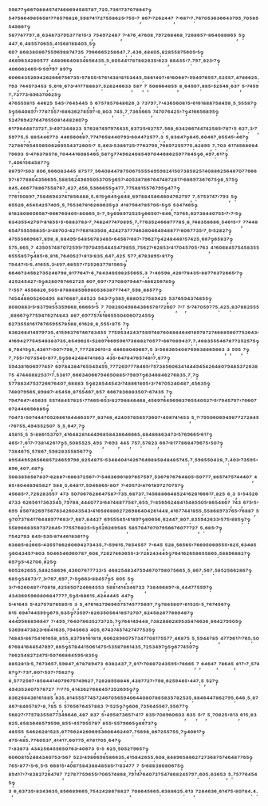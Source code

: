 ⁵⁹⁸⁷⁷‽⁶⁶⁷⁰⁸⁸⁴⁵⁷⁴⁷⁴⁶⁸⁶⁹⁴⁵⁸⁵⁷⁸⁷·⁷²⁵:⁷³⁶¹⁷³⁷⁰⁷⁸⁸⁴⁷‽⁵⁴⁷⁵⁶⁶⁴⁹⁸⁵⁶⁵⁸¹⁷⁷⁸⁵⁷⁶⁸²⁶·⁵⁹⁸⁷⁴¹⁷²⁷⁵⁵⁸⁶²⁵′⁷⁵⁵'⁷,⁸⁶⁷′⁷²⁶²⁴⁴⁷,⁷′⁶⁸⁷′⁷:⁷⁶⁷⁰⁵³⁶³⁶⁶⁴³⁷⁹⁵·⁷⁰⁵⁸⁵⁵⁴⁹⁸⁶⁷‽⁵⁸⁷⁷⁴⁷⁷⁹⁷:⁸·⁶³⁴⁸⁷³⁷⁹⁵³⁷⁷⁸¹⁵′³,⁷⁵⁴⁹⁷²⁴⁸⁷,⁷′⁴⁷⁶·⁴⁷⁶⁰⁸·⁷⁹⁷²⁶⁸⁴⁶⁸·⁷²⁶⁸⁶⁵⁷'⁸⁶⁴⁰⁸⁸⁸⁶⁵,⁵‽⁴⁴⁷·⁶·⁴⁸⁵⁵⁷⁰⁶⁵⁵:⁴¹⁵⁶⁸¹⁸⁸⁴⁰⁵·⁵‽⁶⁰⁷,⁸⁶⁸³⁸⁰⁸⁶⁷⁵⁵⁹⁶⁹⁸⁸⁷⁴⁷³⁵,⁷⁹⁶⁶⁶⁶⁵²⁵⁸⁶⁴⁷:⁷:⁴³⁶·⁴⁸⁴⁰⁵:⁸²⁸⁵⁵⁸⁷⁵⁶⁰⁵′⁵‽⁴⁶⁸⁹⁶³⁴²⁸⁰⁵⁷⁷,⁴⁴⁸⁰⁶⁶⁴⁰⁸³⁴⁸⁵⁶⁴³⁵:⁵·⁸⁰⁵⁴⁴¹⁷⁸⁷⁸⁸²⁸³⁵′⁶²³,⁸⁸⁴³⁵'⁷:⁷⁹⁷·⁸²³′⁷‽⁴⁰⁶⁰⁶²⁴⁶⁵′⁵′⁵⁹⁷⁹⁷,⁸⁹⁷‽⁶⁰⁶⁶⁴³⁵²⁶⁹⁴²⁶²⁶⁶⁶⁷⁵⁶⁷³⁵'⁵⁷⁸⁵⁵′⁵⁷⁶¹⁴³⁸¹⁸¹⁵³⁴⁴⁵:⁵⁸⁶¹⁴⁰⁷'⁶¹⁶⁰⁶⁸⁷'⁵⁹⁴⁹⁷⁶⁵⁵⁷:⁵²⁵⁵⁷:⁴⁷⁸⁶⁶²⁵:⁷⁹³,⁷⁴⁴⁵⁷³⁴⁵³,⁵:⁶¹⁶·⁶⁷³′⁴¹⁷⁷⁸⁸⁸³⁷:⁵²⁸²⁴⁶⁶³³,⁵⁸⁷,⁷,⁵⁰⁸⁶⁶⁴⁸⁵⁵,⁸·⁶⁴⁵⁰⁷:⁸⁸⁵'⁵²⁵⁴⁶·⁶³⁷,⁵'⁷⁴⁵⁹⁷:⁷³⁷⁷³′⁸⁹⁶³⁷⁰⁶²⁵‽⁴⁷⁶⁵⁵⁵⁸¹⁵,⁴⁴⁶²⁵,⁵⁴⁵'⁷⁶⁴⁵⁴⁴⁵,⁵,⁶⁷⁵⁷⁸⁵⁷⁶⁴⁸⁶²⁶·³,⁷³⁷⁹⁷:⁷'⁴³⁶⁵⁶⁰⁸¹⁵'⁶¹⁶¹⁸⁸⁸⁷⁵⁸⁴⁹⁸·⁵·⁵⁵⁵⁸⁷‽⁵‽⁵⁶⁴⁰⁸⁹⁷'⁷⁷⁸⁷⁵⁵⁷'⁶⁸⁶³⁶²⁷⁸⁵⁹⁷'⁸·⁸⁰³,⁷⁴⁵:⁷·⁷³⁶⁵⁶⁶⁵,⁷⁴⁷⁰⁷⁶⁴²⁵'⁷‽⁴¹⁶⁶⁵⁶⁸⁹⁵‽⁵²⁴⁷⁶⁹⁴²⁷⁶⁴⁷⁶⁵⁵⁰⁸¹⁴⁴⁸²⁸⁰⁷‽⁶¹⁷⁹⁸⁴⁴⁸⁷³⁷²⁷:³′⁴⁹⁷³⁴⁴⁸²³,⁵⁷⁶²⁸⁷⁴⁹⁷⁹⁷⁴⁴³⁵·⁸³⁷²⁵′⁶²⁷⁵⁷:⁵⁶⁸·⁶³⁴²⁶⁶⁷⁴⁴⁷⁴²⁵⁸⁵′⁷⁸⁷'⁵,⁶²⁷:³′⁷,⁵⁹⁷⁷⁵:⁵,⁸⁸⁵⁴⁴⁶⁷⁷³,⁴⁴⁶⁵⁶⁰⁶⁸⁷:⁷⁷⁴⁷⁶⁵⁸⁴⁴⁰⁷⁹³′⁶⁰⁴⁴⁷²⁵⁷⁷:³,⁵·⁸³⁸⁴⁷‽⁶⁴⁵:⁶⁰⁴⁶⁷·⁸⁵⁵⁴⁵'⁴⁶⁷‽⁷²⁷⁸⁶⁷⁶⁵⁴⁵⁵⁶⁵⁰⁶²⁶⁹⁵⁵⁴³⁷²⁶⁰⁵′⁷,⁵:⁸⁶³′⁵³⁸⁶⁷²⁵′⁷⁷⁶³⁷⁹⁵·⁷⁶⁸⁹⁷²⁵⁵⁷⁷⁵:⁸²⁸⁹⁵,⁷:⁷⁰³,⁶¹⁷⁴⁵⁶⁸⁰⁸⁴⁷⁹⁶⁹³,⁵′⁴⁷⁶³⁷⁸⁵⁷⁸·⁷⁰⁴⁴⁴¹⁶⁰⁸⁵⁴⁶⁵·⁵⁸⁷‽⁷⁷⁴⁹⁶²⁴⁰⁸⁵⁴⁹⁷⁰⁴⁴⁶⁸⁶²⁵⁹⁷⁷⁸⁴⁵‽⁶·⁴⁹⁷:⁶¹⁷‽⁷:⁴⁰⁶¹⁵⁶⁴⁵⁸⁷⁷‽⁸⁸⁷⁹⁷′⁵⁰³,⁸⁰⁶·⁶⁶⁶⁰⁸³⁴⁴⁵,⁸⁷⁵⁷⁷·⁵⁶⁴⁰⁸⁴⁴⁷⁸⁷⁵⁰⁶⁷⁵⁵⁵⁵⁴⁹⁵⁹⁸²⁴¹⁵⁰⁷³⁸⁵⁸²⁵⁷⁴⁰⁸⁸⁶²⁵⁶⁴⁸⁷⁰⁷⁷⁶⁶⁶⁹⁷'⁸⁷⁷⁸⁸⁰⁴³⁵⁶⁶⁹⁵:⁵⁸⁸⁵⁶²⁴⁹⁸⁹⁵⁰⁵³⁷⁰⁵‽⁶⁵⁷′⁴⁰⁵³⁸⁷⁸⁶⁷⁶⁴⁷⁴⁸⁷²⁸¹⁷′⁶⁸⁶⁹⁷³⁶⁷⁶⁷⁵‽⁸·⁵⁷⁵‽⁸⁴⁵:⁴⁶⁶⁷⁷⁸⁸⁶⁷⁵⁵⁸⁷⁶⁷:⁴²⁷·⁴⁵⁶·⁵³⁶⁶⁶⁵⁵‽⁴⁷⁷:⁷⁷⁵⁸⁸¹⁵⁵⁷⁶⁷⁹⁵‽⁴⁷⁷‽⁷⁷⁶¹⁵⁰⁸⁹⁷·⁷⁵⁸⁴⁶⁹⁴³⁷⁴⁷⁸⁵⁶⁴⁸⁸·⁵:⁶¹⁵‽⁶⁴⁵‽⁸⁴⁸·⁸⁹⁷⁸⁸⁴⁵⁸⁶⁴⁶⁰⁴⁷⁶²⁷⁹⁷,⁷:⁵⁷⁵³⁷⁴⁷'⁷⁹³,⁵‽⁶⁵⁵²⁶·⁴⁵⁴⁵⁴²⁵⁷⁴⁰⁵·⁵·⁷⁵⁵³⁶⁷⁸¹⁶²⁶⁰⁶³⁵‽³,⁴¹⁸⁷⁵⁶⁴⁷⁸⁵⁷⁰⁵'⁵‽⁵,⁵³⁴⁷⁴⁶⁵‽⁸¹⁸²⁸⁰⁸⁶⁵⁶⁵⁸⁷′⁶⁶⁶⁷⁶⁹⁴⁰⁵'⁸⁰⁸⁶⁵·⁵'⁷·⁵‽⁶⁹⁸⁹⁷²⁵²⁵‽⁶⁶⁵⁰⁷'⁶⁴⁶·⁷³⁷⁶⁵:⁶³⁷³⁸⁴⁴⁰⁷⁵⁵′⁷'⁷′⁵‽⁶³⁴³⁵⁵⁴²⁷⁰⁷′⁸¹⁸⁵⁵'⁵'⁶⁸⁸³⁷⁸³′⁷·⁷⁴⁸²⁴⁷⁷⁴⁷⁰⁸⁹⁵·⁷:⁷⁷⁶³⁵²⁴⁶⁶⁸⁷⁷⁷⁸⁵·⁸·⁷⁴⁸³⁵⁸⁶⁸⁶·⁵⁴⁶¹⁵'⁷,⁷⁷⁴⁴⁸⁶⁵⁴⁷⁵⁵⁵⁵⁶⁸³⁵'³′⁴⁸⁷⁰³′⁴²⁷′⁷⁶⁸¹⁸³⁵⁰⁸·⁴²⁴²⁷³⁷⁷⁷⁴⁶³⁸⁰⁴⁶⁴⁹⁴⁸⁸⁷⁷′⁸⁰⁶⁷⁷³⁵′⁷·⁵′⁵²⁸²⁷‽⁴⁷⁵⁵⁵⁶⁶⁹⁶⁶⁷:⁸⁹⁸·⁸·⁸⁸⁴⁹⁵′⁵⁴⁸⁵⁶⁷⁸³⁴⁸⁵'⁶⁴⁵⁶⁷′⁶⁸⁷'⁷⁹⁶²⁷‽⁴²⁴⁸⁴⁴⁸¹⁵⁷⁴²⁵·⁶⁸⁷‽⁶⁵⁸³⁷‽⁵⁷⁵:⁸⁶⁵·⁷,⁴³⁵⁰⁵⁷⁴⁸⁷⁰⁷²⁵⁹⁵′⁷⁹⁷⁰⁴⁹⁵⁴⁴⁴⁵⁴⁷⁹⁸⁵⁵·⁷⁵⁶²⁷′⁶²⁸⁵³′⁴¹⁷⁰⁴⁵⁷⁰⁵'⁷⁶³,⁴¹⁶⁰⁸⁸⁴⁵⁷⁵⁴⁵⁸³⁵⁵⁶⁵⁵⁵⁸⁵⁷‽⁴⁸⁵'⁶·⁸¹⁶·⁷⁶⁴⁰⁵²⁷'⁸¹³′⁸³⁵·⁶⁴⁷:⁴²⁵,⁵⁷⁷·⁶⁷⁸³⁸⁹⁵'⁸¹⁷‽⁷⁹⁴⁴⁷′⁵′⁵:⁴¹⁶⁵⁵:³′⁴⁹⁷:⁶⁸⁵⁵⁷'⁷²⁵²⁶³⁷⁷⁸¹⁵⁶⁵‽⁶⁶⁴⁶⁷³⁴⁵⁶²⁷³⁵²⁴⁸⁷⁹⁸·⁸¹⁷⁷⁶⁴⁷'⁶·⁷⁸⁴³⁴⁰⁵⁹⁸²⁵⁵⁶⁵⁵:³,⁷'⁴⁰⁵⁹⁸·⁴²⁶¹⁷⁸⁴³⁵'⁸⁸⁷⁷⁶³⁷²⁶⁶⁵′⁷‽⁴²⁵²⁴⁵⁴²⁷'⁵‽⁸²⁸⁰⁷⁶⁷⁴⁶²⁷²⁵,⁶⁰⁷·⁶⁹⁷'⁷³⁷⁰⁸⁰⁷⁹⁴⁴⁷'⁴⁸⁶²⁵⁶⁷⁴⁵‽⁷'⁵⁵⁷,⁴⁵⁵⁶⁸²⁶·⁵⁰⁵'⁸⁷⁸⁸⁸⁸⁵⁹⁶⁹⁸⁰⁵³⁶³⁸⁷⁷⁷⁴⁴⁷·⁵⁹⁸·⁸⁸⁵⁷⁷‽⁷⁴⁵⁴⁴⁸⁸⁰⁵²⁶⁰⁴⁹⁵,⁸⁴⁷⁶⁸⁸⁷:⁸⁴⁵²³,⁵⁴³′⁷‽⁵⁸⁵·⁶⁸⁸⁰⁵²⁷⁵⁸⁹⁴²⁵,⁵³⁷⁶⁵⁹⁴³⁷⁴⁸⁵⁵‽⁸⁰⁸⁰⁸⁸³′⁵′⁸³⁷⁹⁸⁵⁵³⁵⁹⁶⁶⁸·⁶⁶⁶⁶⁵′⁵,⁷,⁷⁰⁸²⁸⁰⁴⁹⁸⁶⁴³⁶⁶⁵⁷⁸¹⁷²⁶⁰⁷,⁷′⁷,⁵′⁷⁴⁷⁰⁵⁹⁷⁷⁵:⁴²⁵:⁸³⁷⁸⁸²⁵⁵⁵·⁸⁸⁶⁶⁷‽⁷⁷⁵⁹⁴⁷⁶²⁷⁴⁸⁴³,⁸⁸⁷·⁶⁹⁷⁷⁵⁷⁴¹⁸⁶⁵⁵⁵⁰⁴⁰⁶⁰⁷²⁴⁵⁵‽⁶²⁷³⁵⁵⁸¹⁶¹⁷⁶⁷⁶⁵⁹⁵⁵⁷⁸⁵⁸⁸·⁶¹⁶²⁸·⁸·⁵⁵⁵'⁸⁷⁵,⁷‽⁸³⁶²⁶⁸⁴¹⁴⁹⁷⁹⁷³⁵:⁴¹⁵⁹⁶³⁷⁶⁷⁴⁶⁷⁸³⁴⁵⁵,⁷⁷⁵⁹⁵³⁴²⁴³⁷⁵⁸⁹⁷⁴⁸⁷⁶⁰⁸⁸⁸⁴⁶⁴⁶¹⁸⁹⁷⁸⁷²⁷⁴⁶⁸⁸⁵⁶⁰⁷⁷⁵²⁶⁴³′⁴¹⁶⁹⁴²⁷⁷⁵⁴⁵⁴⁶³⁸³⁷³⁵:⁸⁵⁴⁹⁶²⁵'⁵²⁸⁹⁷⁶⁶⁹⁵⁹⁶¹⁷³⁸⁸⁸²⁷⁰⁵⁷⁷'⁶⁶⁷⁰⁸⁹⁴³⁷:⁷:⁴⁶⁸³⁵⁵⁵⁴⁶⁷⁸⁷⁷²⁵²⁵⁷⁵‽⁸·⁷⁸⁴¹⁵‽⁵:⁴³⁸¹⁷'⁵⁰⁷′⁷⁹⁸·⁷·⁷⁷⁷²⁶³⁶¹⁵'³,⁴⁴⁶⁰⁸⁰⁴⁰⁶⁶⁷:⁵,³′⁵⁸⁸³⁶⁵⁴⁰⁸⁷⁶⁹⁸³⁸⁸⁶⁹⁸⁶³,³,⁵⁵⁵,⁷‽⁷·⁷⁵⁵'⁷⁰⁷³⁵⁴⁵'⁶⁷⁷:⁵‽⁵⁸⁴²⁴⁸⁴⁷⁴¹⁸⁶³,⁴³⁵'⁶⁴⁷⁸⁴⁷⁶⁵⁷⁴⁸¹⁷:⁸⁷⁷‽⁵⁹⁴³⁸¹⁶⁰⁶⁹⁷⁷⁴⁵⁷,⁶⁹⁷⁸⁴³⁸⁴⁷⁶⁵⁵⁴⁹⁴⁹⁵·⁷⁷⁷²⁶⁹⁷⁷⁷⁸⁴⁶⁵′⁷⁵⁷³⁸⁵⁶⁰⁶³⁴¹⁴⁴⁴⁹⁴⁵⁴²⁶⁴⁸⁰⁷⁹⁴⁸⁵³⁷²⁶³⁸⁷⁵,⁴⁷⁴⁴⁶⁸⁸²⁵³⁷′⁷:⁵³⁸¹⁷·⁶⁶⁶³⁴⁰⁶⁶⁷⁹⁴⁶⁵⁰⁸⁸⁵′⁷⁹⁸⁹⁷‽⁶³⁴⁶⁸⁴⁶²⁷⁶⁸³⁵:⁷·⁷‽⁵⁷⁷⁸⁸³⁴⁷⁵³⁷²⁶⁶⁷⁶⁴⁰⁷·⁶⁸⁸⁸³,⁵‽⁸²⁸⁵⁴⁴⁵⁴³′⁷⁴⁸⁸⁶¹⁸⁰⁵'³′⁷⁶⁷⁰⁵²⁴⁰⁴⁸⁷·⁴⁵⁶³⁵‽⁷⁴⁸⁰⁷⁹⁵⁶⁵·⁸⁹⁸⁸⁷'⁴⁵⁴⁵⁶·⁸⁷⁵⁵⁴⁶⁷·⁶⁵⁷,⁶⁶⁶⁷⁸³⁶⁸⁸³⁵⁰⁷'⁶⁷⁴³⁵,⁷‽⁷⁹⁴⁷⁶⁴⁷'⁴⁵⁶³⁵,⁵⁵⁷⁴⁸⁴⁵⁷⁸²⁵'⁷⁷⁴⁶⁵′⁶⁵³′⁸²⁷⁹⁸⁸⁴⁶⁴⁶⁸·⁴⁵⁶⁹⁷⁶⁴⁹⁶⁹⁶³⁷⁶⁵⁵⁴⁰⁵²⁷′⁵′⁷⁹⁴⁵⁷⁹⁷'⁷⁰⁶⁰⁷⁰⁷²⁴⁴⁶⁶⁵⁶⁸⁸⁵‽⁷⁰⁴⁷⁵'⁵⁰⁷⁴⁴⁴⁷⁰⁵²⁶⁸⁶¹⁸⁴⁴⁴⁶³⁵⁷⁷·⁸³⁷⁴⁸·⁴²⁴⁰⁵⁷⁸⁵⁸⁵⁷³⁶⁰⁷'⁴⁰⁸⁷⁴¹⁴⁵³,⁵·⁷′⁷⁹⁵⁰⁶⁰⁶⁹⁴⁹⁸⁷⁷²⁷²⁸⁴⁵'⁷⁶⁷⁵⁵:⁴⁹⁴⁵⁵²⁵⁰⁷,⁵·⁵·⁶⁴⁷·⁷‽⁴⁵⁸¹⁵·⁵,⁵'⁸⁸⁶¹⁵³⁷⁰⁷·⁴¹⁶⁴⁸²⁸¹⁴⁴⁴⁹⁶⁸⁵⁸⁴³⁸⁶⁴⁶⁶⁶⁵:⁸⁸⁴⁸⁶⁸⁶³⁴⁷³′⁵⁷⁶⁹⁶⁶⁵′⁶¹⁷‽⁴⁶⁵'⁷:⁶¹⁷'⁷³⁸¹⁴²⁶¹⁷‽⁵·⁵⁰⁸⁵⁵²⁵·⁴⁹³,⁷′⁶⁹³,⁴⁴⁵,⁷⁵⁷:⁵⁷⁸²³,⁶⁶⁷′⁸¹⁷⁷⁸⁶⁸⁴⁷⁹⁶⁷⁵'⁵⁰⁷‽⁷³⁸⁴⁶⁷⁵·⁵⁷⁸⁶⁷·⁵⁹⁸²⁸³⁵⁵⁸⁵⁶⁷⁷‽⁸⁹⁵⁴⁴⁹⁵²⁶⁵⁶⁶⁸⁵⁷²⁴⁶⁵⁹⁷⁹⁶·⁸²⁵⁴⁸⁷⁵'⁵³⁴⁸⁴⁰⁴¹⁴²⁶⁷⁶⁴⁶⁸⁸⁵⁸⁴⁸⁴⁸⁵⁷⁴⁵:⁷·⁵⁹⁸⁵⁵⁰⁴²⁸·⁷:⁴⁰³′⁷³⁵⁹⁵'⁸⁹⁶·⁴⁰⁷:⁴⁸⁷‽⁵⁰⁸³⁸⁵⁸⁵⁸⁷⁸³⁷′⁸²⁸⁸⁷'⁶⁸⁶³⁷²⁵⁶⁷'⁷′⁵⁴⁶³⁶⁹⁶¹⁸⁹⁷⁶⁵⁷⁵⁹⁷·⁵³⁶⁷⁶⁷⁶⁷⁶⁴⁸⁰⁵'⁵⁰⁷⁷⁷·⁸⁶⁵⁷⁴⁷⁵⁷⁴⁴⁴⁰⁷,⁴⁸⁵'⁸⁰⁴⁴⁸⁹⁸⁵⁸²⁷,⁵⁸⁸·⁵:⁶⁴⁸¹⁷:⁵⁹⁴⁶⁸⁶⁵'⁸⁰⁷,⁷′⁴⁹⁵⁷³′⁴⁷⁶¹⁸⁹⁷²⁷⁰⁷⁵⁷‽⁴⁵⁶⁸⁵′⁷:⁷²⁶²⁸³⁵⁵⁷,⁴⁷³,⁵⁰⁷⁰⁶⁷⁶²⁸⁶⁴⁷⁵⁸⁷′⁷³⁵:⁶⁸⁷³⁷:⁷⁴⁵⁶⁸⁸⁶⁶⁴⁸⁵²⁴¹⁶²⁸¹⁶⁶⁶¹⁷:⁸²⁵,⁶·³,⁵'⁵⁴⁵²⁶⁴⁷³³,⁶²⁶⁵⁶¹⁷³⁶³⁵⁴⁵·⁷⁹⁷⁸⁸·⁴⁴⁴⁰⁷⁷³′⁶⁴⁷⁴⁸⁸⁷⁷⁵⁸⁷:⁶⁵⁵·⁷'⁸⁵⁶⁵⁶²⁴⁸⁴¹⁵⁴⁸⁵⁵⁰⁵′⁸⁶⁵⁴⁸⁶⁷,⁷⁴³,⁶⁷⁵′⁵'⁶⁹⁵,⁸⁵⁶⁷⁸²⁶⁹⁷⁵⁶⁷⁶³⁴²⁶⁰⁴³⁵⁴³′⁴¹⁶⁵⁸⁶⁸⁸⁶²⁷²⁶⁹⁸⁶⁴⁰⁴²⁶¹⁴⁴⁸·⁴¹⁶⁷⁷⁴⁴¹⁸⁵⁵:⁵⁵⁸⁶⁸⁹⁷³⁷⁶⁵′⁷⁶⁸⁸⁷,⁵‽⁷⁰⁷³⁷⁸⁴¹⁷⁶⁴⁴⁸⁹⁷⁷⁶⁸³′⁷·⁶⁸⁷:⁸⁴⁴²⁷,⁶⁹⁵⁵⁵⁴⁵′⁴¹⁸⁹⁷‽⁸⁰⁶⁵⁶·⁶²⁴⁴⁷·⁸⁰⁷:⁸³⁵⁹⁴²⁶³³′⁵⁷⁵′⁸⁸⁵‽⁷‽⁵⁵⁸⁹⁶⁶⁸³⁵⁰⁷³⁷²⁶⁴⁵'⁷⁷⁵⁵⁷⁶⁸²⁵'⁵‽⁵²⁶²⁶⁹⁵⁸⁵,⁵⁸⁵⁷⁸⁴⁷⁰⁷⁰⁷⁹⁵⁶⁶⁷⁶⁰⁷⁷⁷²⁷,⁵:⁶⁸⁵′⁷‽⁷⁵⁴²⁷⁹³,⁶⁴⁵'⁵³⁵′⁸⁷⁴⁴⁶¹⁸³⁶¹⁷‽⁶³⁸⁸⁵′⁸²⁶⁶⁵'⁴³⁵⁵⁷⁸⁶²⁶⁰⁶⁹⁴²⁷³⁴³⁵:⁷'⁵⁹⁶¹⁵:⁷⁸⁵⁴⁵⁵⁷,⁷'⁶⁴⁵,⁵²⁸·⁵⁶⁵⁶⁵'⁷⁶⁶⁹⁵⁰⁶⁹⁵⁵⁵'⁶²⁵·⁶³⁴⁸⁵‽⁶⁰⁴³⁴⁵⁷′⁸⁰³,⁵⁰⁴⁶⁵⁴⁶⁹⁶⁰⁷⁸⁷·⁶⁰⁸·⁷²⁸²⁷⁴⁶³⁶⁵⁵'³′⁷²⁸²⁴³⁴⁴⁵‽⁷⁶⁴¹⁶²⁶⁵⁸⁶⁵⁵⁸⁶⁵:⁵⁸⁸⁹⁶⁸⁸²⁷‽⁶⁹⁷‽⁵'⁴²⁷⁰⁶·⁸²⁵‽⁶⁰⁵²⁶²⁶⁵⁵:⁵⁴⁸²⁵⁸⁶⁹⁶·⁴³⁶⁰⁷⁶⁷⁷⁷³³′⁵,⁴⁶⁸²⁵⁴⁸³⁴⁷⁵⁹⁴⁶⁷⁰⁷⁹⁸⁰⁷⁵⁶⁶⁵·⁵·⁸⁶⁷:⁵⁶⁷:⁵⁸⁵²⁵⁶⁶²⁸⁶⁷‽⁶⁸⁵‽⁵⁴⁸⁷³′⁷·³′⁷⁶⁷·⁶⁹⁷:⁷'⁵‽⁶⁶³′⁸⁸⁴⁵⁷‽⁵,⁸⁰⁵,⁵‽³′⁷′⁶²⁶⁰⁴⁸⁷'⁷⁰⁸¹⁸·⁴²⁵⁸⁵⁰⁷²⁴⁶⁶⁴⁵⁵³,⁵⁸⁸¹⁴¹⁴³⁴⁶⁷³³,⁷³⁸⁴⁶⁶⁸⁹⁷'⁸·⁴⁴⁴⁷⁷⁵⁵⁹⁷‽⁴³⁴³⁶⁰⁵⁹⁶⁰⁸⁰⁶⁸⁴⁷⁷⁷⁷·⁵‽⁵′⁶⁸⁶¹⁵:⁴²⁴⁴⁴⁴⁵,⁴⁴⁷‽⁵′⁴¹⁶⁴⁵,⁵′⁴²⁷⁵⁷⁸⁷⁶⁵⁸⁵′⁵,³,⁵·⁴⁷⁶¹⁶²⁷⁹⁶⁹⁶⁵⁷⁵⁷⁴⁵⁷⁷⁵⁶⁹⁷·⁷‽⁷⁸⁸⁵⁸⁰⁷'⁶¹⁵³⁵'⁵·⁷⁶⁷⁴⁵⁶⁷‽⁶¹⁵,⁶⁹⁴⁷⁴⁴⁵⁹⁵‽⁶⁷⁵·⁶³⁵‽⁷³⁵⁹⁷'⁸²⁶³⁵⁰⁵⁶⁴¹⁸⁵⁷²⁷⁰⁷·⁸²⁴⁵⁸²⁶⁷⁷⁸⁶⁹⁴⁸⁷‽⁴⁴⁴⁹⁵⁶⁸⁸⁵⁶⁸⁴⁷,⁷'⁴⁹⁵·⁷⁶⁴⁰⁷⁸⁶³⁵²⁷³⁷²⁵:⁷‽⁷⁶⁴¹⁴⁹⁴⁴⁸·⁷³⁸²⁸⁸⁶²⁸⁹⁵³⁵⁴⁷⁴⁶³⁶·⁸⁶⁴²⁷⁹⁵⁰⁵‽⁵³⁶⁹⁸⁴⁷³⁸²³′⁶⁸⁴¹⁶³⁵:⁷⁹⁴⁵⁶⁶³,⁴⁰⁵·⁶⁷⁴³⁷⁴⁵⁷⁴²⁷⁴⁷⁷⁵³⁵‽⁷⁴⁸⁴⁵′⁸⁶⁷⁵⁴¹⁶¹⁶⁵⁸·⁸⁵⁵:⁸³⁷⁹⁸¹⁶¹⁸¹⁸·⁶⁰⁶²⁸⁹⁶⁰⁷⁵⁷³⁴⁷⁷⁰⁸¹⁷⁵⁵⁷⁷·⁴⁶⁸⁷⁵,⁵·⁵⁹⁴⁴⁷⁸⁵,⁴⁷⁷⁹⁶¹⁷′⁷⁶⁵:⁵⁰⁶⁷⁶⁸⁴¹⁶⁴⁴⁵⁴⁷⁸⁹⁷·⁸⁸⁵‽⁵⁷⁸⁴⁴¹⁵⁰⁶¹⁴⁷⁵′⁵³⁵⁸⁷⁸⁶¹⁴³⁵·⁷²⁵³⁴⁹⁷‽⁵‽⁶⁷⁷⁴⁵⁰⁷‽⁷⁸⁶²⁵⁴⁸²⁷²⁴⁷⁵′⁵⁰⁷⁶⁶⁸⁶⁴⁵⁹⁵′⁸³⁵‽⁸⁸⁵²⁸¹³′⁵·⁷⁶⁷³⁶⁵⁷:⁵⁹⁸⁴⁷·⁶⁷⁸⁷⁸⁹⁴⁷³,⁶³⁸²⁴³⁷·⁷·⁸¹⁷′⁷⁰⁸⁸⁷²⁴³⁵⁹⁵'⁷⁶⁶⁶⁵,⁷,⁶⁴⁶⁴⁷,⁷⁸⁶⁴⁵,⁸¹⁷'⁷·⁵⁷⁴⁸⁷‽⁷'⁷³⁷:⁸⁰⁷′⁵³⁷'⁷⁵⁸²⁷‽⁸·⁵⁷⁷²⁵⁶⁷'⁸⁵⁸⁴⁴¹⁴⁰⁷⁹⁶⁷⁵⁷⁴⁹⁶²⁷·⁷²⁸²⁸⁹⁵⁸⁸⁴⁶·⁴³⁸⁷⁷²⁷'⁷⁹⁸·⁶²⁵⁹⁴⁸⁵'⁴⁴⁷:⁵,⁵²⁷‽⁴⁹⁴³⁵³⁴⁰⁷⁵⁷⁸⁷²⁷,⁷′⁷⁷⁵·⁴¹⁴³⁶²⁷⁶⁸⁸⁴⁵⁷³⁵²⁶⁹⁵‽⁷‽⁸³⁶²⁶⁸⁴³⁶¹⁶¹⁸⁸⁵,⁸³⁵:⁸¹⁴⁵⁵⁵⁷⁷⁴⁵⁷²⁴⁶⁷⁰⁵⁶⁵⁹⁴⁰⁶⁴⁴⁰⁸⁰⁷⁸⁸⁵⁸³⁵⁷⁸²⁵³⁵:⁸⁸⁴⁶⁴⁴⁷⁸⁶²⁷⁹⁵:⁶⁴⁶·⁵·⁸⁷⁴⁶⁷′⁸⁴⁶⁵⁷⁸⁷'⁸·⁷⁸⁵,⁵,⁵⁷⁶⁵⁶⁷⁶⁴⁵⁷⁸⁸³,⁷′⁵²⁵‽⁷‽⁶⁰⁶·⁷³⁵⁶⁴⁵⁵⁶⁷:⁵⁵⁶⁷⁷‽⁵⁶⁸²⁷′⁷⁷⁵⁷⁸³⁵⁵⁸⁷⁷³⁴⁶⁶⁴⁶·⁴⁸⁷,⁸³⁷,⁵'⁴⁹⁵⁸⁷³⁶⁵⁷′⁴¹⁷,⁸³⁵′⁷⁰⁸⁹⁶⁰⁶⁰³,⁶³⁵,⁵′⁷,⁵·⁷⁰⁸²⁵'⁶¹³,⁶¹⁵·⁸³⁸²⁵:⁸⁵⁸³⁶⁴⁸⁵⁷⁹⁵⁹⁶·⁸⁵⁵'⁴⁵⁷⁹⁵⁵⁷⁸⁷,⁸⁵⁵'⁵⁵⁷⁹⁶⁶⁵‽⁸⁶⁷³⁷‽⁴⁸⁵⁵⁵,⁵⁴⁶²⁶²⁸¹⁵²⁵:⁸⁷⁷⁵⁶²⁴²⁶⁹⁶⁹⁵³⁶⁰⁶⁴⁶²⁴⁰⁷:⁷⁵⁶⁹⁸·⁸⁶⁷²⁵⁵⁷⁵⁵·⁷‽⁴⁰⁶¹⁷‽⁴⁷⁵′⁴⁸⁵:⁷⁷⁶⁰⁵³⁷·⁴¹⁴¹⁷:⁶⁰⁷⁷⁵·⁴⁷⁸¹⁷⁰⁵·⁶⁴⁷‽⁷'⁸³⁸⁷³,⁴³⁴²⁵⁶⁴⁵⁵⁶⁵⁰⁷⁶³′⁴⁰⁶⁷³,⁵'⁵,⁶²⁵·⁵⁰⁵²⁷⁹⁶⁵⁷‽⁶⁰⁶⁰⁸¹⁵²⁴⁸⁴³⁴⁰⁷⁵³′⁵⁶⁷,⁵²³′⁴⁹⁸⁶⁶⁹⁸⁵⁸⁶⁶³⁵:⁴¹⁵⁸⁴²⁶⁵⁵:⁶⁰⁸·⁸⁴⁸⁹⁶⁵⁸⁸⁶²⁷²⁷³⁶⁸⁷⁵⁷⁴⁶⁴⁸⁷⁷⁶⁵‽⁷⁶⁵'⁸⁷⁷'⁵′⁶·⁵′⁵,⁶⁶⁸¹⁵'⁴⁰⁸⁷⁵⁸⁴³⁸⁸⁴⁸⁵⁸⁵′⁷′⁸³⁴⁷⁷,⁷,⁵′⁶⁸⁸³⁸⁰⁸⁰⁶⁷⁵‽⁸⁹⁴¹⁷'⁷′⁸³⁸²⁷²⁶⁴⁷⁴⁷,⁷²⁷⁸⁷⁷⁵⁹⁶⁵⁵′⁷⁰⁶⁵⁷⁴⁸⁶⁸·⁷⁹⁷⁴⁷⁶⁴⁰⁷³⁷⁵⁴⁷⁸⁶⁸²⁴⁵⁷⁹⁷:⁶⁰⁵:⁶³⁶⁵³,⁵:⁷⁵⁷⁷⁶⁴⁵⁴⁵‽³,⁶·⁶³⁷³⁵'⁸³⁴³⁶³⁵·⁸⁵⁶⁶⁸⁹⁶⁶⁵·⁷⁵⁴²⁴²⁸⁶⁷⁸⁸²⁷,⁷⁰⁸⁶⁴⁵⁶⁶⁵:⁶³⁸⁸⁶²⁵:⁶¹³,⁷²⁸⁴⁶³⁶·⁶¹⁴⁷⁵'⁸⁰⁷⁸⁴:⁴:
